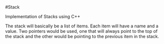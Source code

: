 #Stack

Implementation of Stacks using C++

The stack will basically be a list of items. Each item will have a name and a value. Two pointers would be used, one that will always point to the top of the stack and the other would be pointing to the previous item in the stack.
